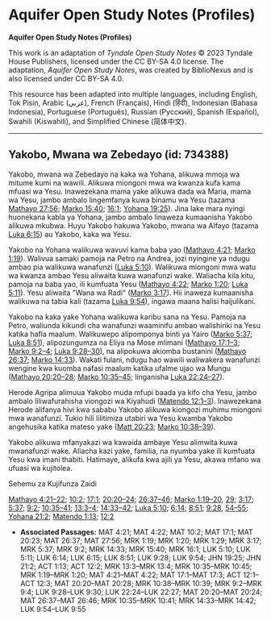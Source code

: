 # Aquifer Open Study Notes (Profiles)

**Aquifer Open Study Notes (Profiles)**

This work is an adaptation of *Tyndale Open Study Notes* © 2023 Tyndale House Publishers, licensed under the CC BY\-SA 4\.0 license. The adaptation, *Aquifer Open Study Notes*, was created by BiblioNexus and is also licensed under CC BY\-SA 4\.0\.

This resource has been adapted into multiple languages, including English, Tok Pisin, Arabic (عربي), French (Français), Hindi (हिंदी), Indonesian (Bahasa Indonesia), Portuguese (Português), Russian (Русский), Spanish (Español), Swahili (Kiswahili), and Simplified Chinese (简体中文).



--------------------------------

## Yakobo, Mwana wa Zebedayo (id: 734388)

Yakobo, mwana wa Zebedayo na kaka wa Yohana, alikuwa mmoja wa mitume kumi na wawili. Alikuwa miongoni mwa wa kwanza kufa kama mfuasi wa Yesu. Inawezekana mama yake alikuwa dada wa Maria, mama wa Yesu, jambo ambalo lingemfanya kuwa binamu wa Yesu (tazama [Mathayo 27:56](https://ref.ly/Matt27:56); [Marko 15:40](https://ref.ly/Mark15:40); [16:1](https://ref.ly/Mark16:1); [Yohana 19:25](https://ref.ly/John19:25)). Jina lake mara nyingi huonekana kabla ya Yohana, jambo ambalo linaweza kumaanisha Yakobo alikuwa mkubwa. Huyu Yakobo hakuwa Yakobo, mwana wa Alfayo (tazama [Luka 6:15](https://ref.ly/Luke6:15)) au Yakobo, kaka wa Yesu.

Yakobo na Yohana walikuwa wavuvi kama baba yao ([Mathayo 4:21](https://ref.ly/Matt4:21); [Marko 1:19](https://ref.ly/Mark1:19)). Walivua samaki pamoja na Petro na Andrea, jozi nyingine ya ndugu ambao pia walikuwa wanafunzi ([Luka 5:10](https://ref.ly/Luke5:10)). Walikuwa miongoni mwa watu wa kwanza ambao Yesu aliwaita kuwa wanafunzi wake. Waliacha kila kitu, pamoja na baba yao, ili kumfuata Yesu ([Mathayo 4:22](https://ref.ly/Matt4:22); [Marko 1:20](https://ref.ly/Mark1:20); [Luka 5:11](https://ref.ly/Luke5:11)). Yesu aliwaita "Wana wa Radi" ([Marko 3:17](https://ref.ly/Mark3:17)). Hii inaweza kumaanisha walikuwa na tabia kali (tazama [Luka 9:54](https://ref.ly/Luke9:54)), ingawa maana halisi haijulikani.

Yakobo na kaka yake Yohana walikuwa karibu sana na Yesu. Pamoja na Petro, waliunda kikundi cha wanafunzi waaminifu ambao walishiriki na Yesu katika hafla maalum. Walikuwepo alipomponya binti ya Yairo ([Marko 5:37](https://ref.ly/Mark5:37); [Luka 8:51](https://ref.ly/Luke8:51)), alipozungumza na Eliya na Mose mlimani ([Mathayo 17:1–3](https://ref.ly/Matt17:1-Matt17:3); [Marko 9:2–4](https://ref.ly/Mark9:2-Mark9:4); [Luka 9:28–30](https://ref.ly/Luke9:28-Luke9:30)), na alipokuwa akiomba bustanini ([Mathayo 26:37](https://ref.ly/Matt26:37); [Marko 14:33](https://ref.ly/Mark14:33)). Wakati fulani, ndugu hao wawili waliwakera wanafunzi wengine kwa kuomba nafasi maalum katika ufalme ujao wa Mungu ([Mathayo 20:20–28](https://ref.ly/Matt20:20-Matt20:28); [Marko 10:35–45](https://ref.ly/Mark10:35-Mark10:45); linganisha [Luka 22:24–27](https://ref.ly/Luke22:24-Luke22:27)).

Herode Agripa alimuua Yakobo muda mfupi baada ya kifo cha Yesu, jambo ambalo liliwafurahisha viongozi wa Kiyahudi ([Matendo 12:1–3](https://ref.ly/Acts12:1-Acts12:3)). Inawezekana Herode alifanya hivi kwa sababu Yakobo alikuwa kiongozi muhimu miongoni mwa wanafunzi. Tukio hili lilitimiza utabiri wa Yesu kwamba Yakobo angehusika katika mateso yake ([Matt 20:23](https://ref.ly/Matt20:23); [Marko 10:38–39](https://ref.ly/Mark10:38-Mark10:39)).

Yakobo alikuwa mfanyakazi wa kawaida ambaye Yesu alimwita kuwa mwanafunzi wake. Aliacha kazi yake, familia, na nyumba yake ili kumfuata Yesu kwa imani thabiti. Hatimaye, alikufa kwa ajili ya Yesu, akawa mfano wa ufuasi wa kujitolea.

Sehemu za Kujifunza Zaidi

[Mathayo 4:21–22](https://ref.ly/Matt4:21-Matt4:22); [10:2](https://ref.ly/Matt10:2); [17:1](https://ref.ly/Matt17:1); [20:20–24](https://ref.ly/Matt20:20-Matt20:24); [26:37–46](https://ref.ly/Matt26:37-Matt26:46); [Marko 1:19–20](https://ref.ly/Mark1:19-Mark1:20), [29](https://ref.ly/Mark1:29); [3:17](https://ref.ly/Mark3:17); [5:37](https://ref.ly/Mark5:37); [9:2](https://ref.ly/Mark9:2); [10:35–41](https://ref.ly/Mark10:35-Mark10:41); [13:3–4](https://ref.ly/Mark13:3-Mark13:4); [14:33–42](https://ref.ly/Mark14:33-Mark14:42); [Luka 5:10](https://ref.ly/Luke5:10); [6:14](https://ref.ly/Luke6:14); [8:51](https://ref.ly/Luke8:51); [9:28](https://ref.ly/Luke9:28), [54–55](https://ref.ly/Luke9:54-Luke9:55); [Yohana 21:2](https://ref.ly/John21:2); [Matendo 1:13](https://ref.ly/Acts1:13); [12:2](https://ref.ly/Acts12:2)

* **Associated Passages:** MAT 4:21; MAT 4:22; MAT 10:2; MAT 17:1; MAT 20:23; MAT 26:37; MAT 27:56; MRK 1:19; MRK 1:20; MRK 1:29; MRK 3:17; MRK 5:37; MRK 9:2; MRK 14:33; MRK 15:40; MRK 16:1; LUK 5:10; LUK 5:11; LUK 6:14; LUK 6:15; LUK 8:51; LUK 9:28; LUK 9:54; JHN 19:25; JHN 21:2; ACT 1:13; ACT 12:2; MRK 13:3–MRK 13:4; MRK 10:35–MRK 10:45; MRK 1:19–MRK 1:20; MAT 4:21–MAT 4:22; MAT 17:1–MAT 17:3; ACT 12:1–ACT 12:3; MAT 20:20–MAT 20:28; MRK 10:38–MRK 10:39; MRK 9:2–MRK 9:4; LUK 9:28–LUK 9:30; LUK 22:24–LUK 22:27; MAT 20:20–MAT 20:24; MAT 26:37–MAT 26:46; MRK 10:35–MRK 10:41; MRK 14:33–MRK 14:42; LUK 9:54–LUK 9:55

